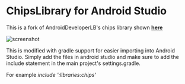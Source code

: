 ChipsLibrary for Android Studio
===============================

This is a fork of AndroidDeveloperLB's chips library shown [**here**][1]

![screenshot][3]

This is modified with gradle support for easier importing into Android Studio. Simply add the files in android studio and make sure to add the include statement in the main project's settings.gradle. 

For example *include ':libraries:chips'*

















  [1]: https://github.com/AndroidDeveloperLB/ChipsLibrary
  [3]: https://lh3.googleusercontent.com/-0tiDXRdjE9w/UEKSRdUaS6I/AAAAAAAAoqw/thtcKMWSWKs/w393-h683-no/png.png
